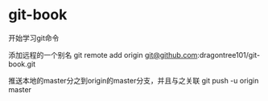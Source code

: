 # git-book
开始学习git命令

添加远程的一个别名
git remote add origin git@github.com:dragontree101/git-book.git

推送本地的master分之到origin的master分支，并且与之关联
git push -u origin master
